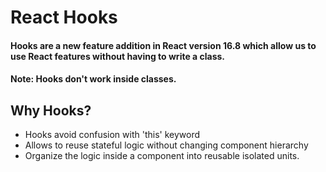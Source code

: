 # React Hooks

#### Hooks are a new feature addition in React version 16.8 which allow us to use React features without having to write a class.

#### Note: Hooks don't work inside classes.

## Why Hooks?
* Hooks avoid confusion with 'this' keyword
* Allows to reuse stateful logic without changing component hierarchy
* Organize the logic inside a component into reusable isolated units.
